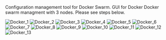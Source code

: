 Configuration management tool for Docker Swarm. GUI for Docker Docker swarm managment with 3 nodes.
Please see steps below.

![Docker_1](https://github.com/Denogithub/Portainer_Project/assets/118014979/89834c62-f6f7-4a77-a3a7-68ebf32e7362)
![Docker_2](https://github.com/Denogithub/Portainer_Project/assets/118014979/f78cdf9d-2b67-478e-93ac-f691002e9fc8)
![Docker_3](https://github.com/Denogithub/Portainer_Project/assets/118014979/d7ecc69a-b8f4-4ecc-874e-0cb28e19f79b)
![Docker_4](https://github.com/Denogithub/Portainer_Project/assets/118014979/37d3a3ed-8251-4334-82a1-63207dce9eee)
![Docker_5](https://github.com/Denogithub/Portainer_Project/assets/118014979/d383498e-6af2-40a7-bcf3-a1d06bdd7933)
![Docker_6](https://github.com/Denogithub/Portainer_Project/assets/118014979/b719f070-d577-423e-abea-10e573eeab90)
![Docker_7](https://github.com/Denogithub/Portainer_Project/assets/118014979/e696ab65-a226-4aca-9bec-18dc273c5ba3)
![Docker_8](https://github.com/Denogithub/Portainer_Project/assets/118014979/e05f5857-5892-4671-9490-6b297cba65c2)
![Docker_9](https://github.com/Denogithub/Portainer_Project/assets/118014979/b3c033f9-143e-4adf-ab4f-c9382420c870)
![Docker_10](https://github.com/Denogithub/Portainer_Project/assets/118014979/81299158-b8fc-4f6a-bbcf-d51b4e65a7a9)
![Docker_11](https://github.com/Denogithub/Portainer_Project/assets/118014979/2667f0cf-3f8a-492a-8607-6acd5b111ab8)
![Docker_12](https://github.com/Denogithub/Portainer_Project/assets/118014979/e6be16d7-d9f1-4a64-86b4-2db15e7bf21f)
![Docker_13](https://github.com/Denogithub/Portainer_Project/assets/118014979/e33c55c1-b961-4dfe-86da-b05979f96117)
